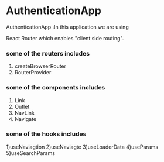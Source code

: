 # AuthenticationApp

AuthenticationApp :In this application we are using

React Router  which enables "client side routing".

### some of the routers includes
1) createBrowserRouter
2) RouterProvider

### some of the components includes
1) Link
2) Outlet
3) NavLink
4) Navigate

### some of the hooks includes
1)useNaviagtion
2)useNaviagte
3)useLoaderData
4)useParams
5)useSearchParams

   
   
